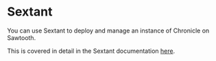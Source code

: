 # Sextant

You can use Sextant to deploy and manage an instance of Chronicle on Sawtooth.

This is covered in detail in the Sextant documentation
[here](https://docs.btp.works/sextant/deployments/provo/chronicle-on-sawtooth/).
